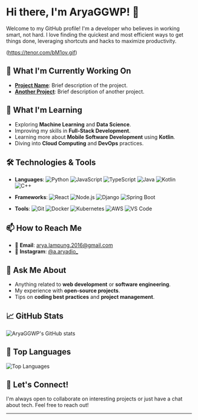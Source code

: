 # Hi there, I'm AryaGGWP! 👋

Welcome to my GitHub profile! I'm a developer who believes in working smart, not hard. I love finding the quickest and most efficient ways to get things done, leveraging shortcuts and hacks to maximize productivity.

(https://tenor.com/bM1ov.gif)

## 🔭 What I'm Currently Working On
- **[Project Name](https://github.com/AryaGGWP/Project-Name)**: Brief description of the project.
- **[Another Project](https://github.com/AryaGGWP/Another-Project)**: Brief description of another project.

## 🌱 What I'm Learning
- Exploring **Machine Learning** and **Data Science**.
- Improving my skills in **Full-Stack Development**.
- Learning more about **Mobile Software Development** using **Kotlin**.
- Diving into **Cloud Computing** and **DevOps** practices.

## 🛠️ Technologies & Tools
- **Languages**: 
  ![Python](https://img.shields.io/badge/Python-3776AB?style=flat&logo=python&logoColor=white)
  ![JavaScript](https://img.shields.io/badge/JavaScript-F7DF1E?style=flat&logo=javascript&logoColor=black)
  ![TypeScript](https://img.shields.io/badge/TypeScript-3178C6?style=flat&logo=typescript&logoColor=white)
  ![Java](https://img.shields.io/badge/Java-007396?style=flat&logo=java&logoColor=white)
  ![Kotlin](https://img.shields.io/badge/Kotlin-0095D5?style=flat&logo=kotlin&logoColor=white)
  ![C++](https://img.shields.io/badge/C++-00599C?style=flat&logo=c%2B%2B&logoColor=white)
  
- **Frameworks**:
  ![React](https://img.shields.io/badge/React-20232A?style=flat&logo=react&logoColor=61DAFB)
  ![Node.js](https://img.shields.io/badge/Node.js-339933?style=flat&logo=nodedotjs&logoColor=white)
  ![Django](https://img.shields.io/badge/Django-092E20?style=flat&logo=django&logoColor=white)
  ![Spring Boot](https://img.shields.io/badge/Spring%20Boot-6DB33F?style=flat&logo=springboot&logoColor=white)
  
- **Tools**:
  ![Git](https://img.shields.io/badge/Git-F05032?style=flat&logo=git&logoColor=white)
  ![Docker](https://img.shields.io/badge/Docker-2496ED?style=flat&logo=docker&logoColor=white)
  ![Kubernetes](https://img.shields.io/badge/Kubernetes-326CE5?style=flat&logo=kubernetes&logoColor=white)
  ![AWS](https://img.shields.io/badge/AWS-232F3E?style=flat&logo=amazonaws&logoColor=white)
  ![VS Code](https://img.shields.io/badge/VS%20Code-007ACC?style=flat&logo=visualstudiocode&logoColor=white)

## 📫 How to Reach Me
- 📧 **Email**: [arya.lampung.2016@gmail.com](mailto:arya.lampung.2016@gmail.com)
- 📸 **Instagram**: [@a.aryadio_](https://www.instagram.com/a.aryadio_)

## 💬 Ask Me About
- Anything related to **web development** or **software engineering**.
- My experience with **open-source projects**.
- Tips on **coding best practices** and **project management**.

## 📈 GitHub Stats
![AryaGGWP's GitHub stats](https://github-readme-stats.vercel.app/api?username=AryaGGWP&show_icons=true&theme=radical)

## 🌟 Top Languages
![Top Languages](https://github-readme-stats.vercel.app/api/top-langs/?username=AryaGGWP&layout=compact&theme=radical)

## 🤝 Let's Connect!
I'm always open to collaborate on interesting projects or just have a chat about tech. Feel free to reach out!

---
